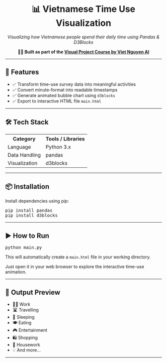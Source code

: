 <h1 align="center">📊 Vietnamese Time Use Visualization</h1>

<p align="center">
  <em>Visualizing how Vietnamese people spend their daily time using Pandas & D3Blocks</em>
</p>

<p align="center">
  <strong>👨‍🏫 Built as part of the <a href="https://www.youtube.com/@vietnh1009">Visual Project Course by Viet Nguyen AI</a></strong>
</p>

<hr/>

<h2>🚀 Features</h2>
<ul>
  <li>✅ Transform time-use survey data into meaningful activities</li>
  <li>✅ Convert minute-format into readable timestamps</li>
  <li>✅ Generate animated bubble chart using <code>d3blocks</code></li>
  <li>✅ Export to interactive HTML file <code>main.html</code></li>
</ul>

<hr/>

<h2>🛠️ Tech Stack</h2>
<table>
  <tr>
    <th>Category</th>
    <th>Tools / Libraries</th>
  </tr>
  <tr>
    <td>Language</td>
    <td>Python 3.x</td>
  </tr>
  <tr>
    <td>Data Handling</td>
    <td>pandas</td>
  </tr>
  <tr>
    <td>Visualization</td>
    <td>d3blocks</td>
  </tr>
</table>

<hr/>

<h2>📦 Installation</h2>

<p>Install dependencies using pip:</p>

<pre>
pip install pandas
pip install d3blocks
</pre>

<hr/>

<h2>▶️ How to Run</h2>

<pre>
python main.py
</pre>

<p>This will automatically create a <code>main.html</code> file in your working directory.</p>
<p>Just open it in your web browser to explore the interactive time-use animation.</p>

<hr/>

<h2>📁 Output Preview</h2>

<ul>
  <li>🧑‍💻 Work</li>
  <li>🛣️ Travelling</li>
  <li>🛌 Sleeping</li>
  <li>🍽️ Eating</li>
  <li>🎮 Entertainment</li>
  <li>🛍️ Shopping</li>
  <li>🧹 Housework</li>
  <li>💡 And more...</li>
</ul>

<hr/>
